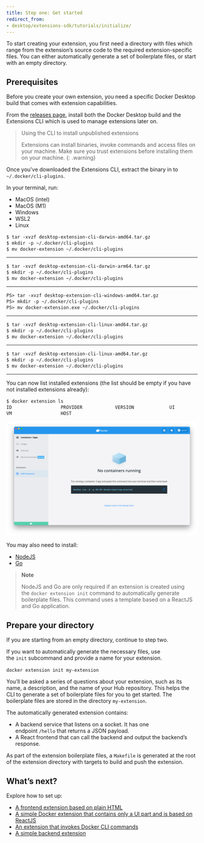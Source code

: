 ```yaml
---
title: Step one: Get started
redirect_from: 
- desktop/extensions-sdk/tutorials/initialize/
---
```


To start creating your extension, you first need a directory with files which range from the extension’s source code to the required extension-specific files. You can either automatically generate a set of boilerplate files, or start with an empty directory. 

## Prerequisites

Before you create your own extension, you need a specific Docker Desktop build that comes with extension capabilities.

From the [releases page](https://github.com/docker/extensions-sdk/releases/latest), install both the Docker Desktop build and the Extensions CLI which is used to manage extensions later on.

> Using the CLI to install unpublished extensions
>
> Extensions can install binaries, invoke commands and access files on your machine. Make sure you trust extensions before installing them on your machine.
> {: .warning}

Once you've downloaded the Extensions CLI, extract the binary in to `~/.docker/cli-plugins`.

In your terminal, run:

<ul class="nav nav-tabs">
  <li class="active"><a data-toggle="tab" data-target="#prereq-macos-intel">MacOS (intel)</a></li>
  <li><a data-toggle="tab" data-target="#prereq-macos-m1">MacOS (M1)</a></li>
  <li><a data-toggle="tab" data-target="#prereq-windows">Windows</a></li>
  <li><a data-toggle="tab" data-target="#prereq-wsl2">WSL2</a></li>
  <li><a data-toggle="tab" data-target="#prereq-linux">Linux</a></li>
</ul>
<div class="tab-content">
  <div id="prereq-macos-intel" class="tab-pane fade in active" markdown="1">
    
```console
$ tar -xvzf desktop-extension-cli-darwin-amd64.tar.gz
$ mkdir -p ~/.docker/cli-plugins
$ mv docker-extension ~/.docker/cli-plugins
```

  <hr></div>
  <div id="prereq-macos-m1" class="tab-pane fade" markdown="1">
    
```console
$ tar -xvzf desktop-extension-cli-darwin-arm64.tar.gz
$ mkdir -p ~/.docker/cli-plugins
$ mv docker-extension ~/.docker/cli-plugins
```

  <hr></div>
  <div id="prereq-windows" class="tab-pane fade" markdown="1">
    
```console
PS> tar -xvzf desktop-extension-cli-windows-amd64.tar.gz
PS> mkdir -p ~/.docker/cli-plugins
PS> mv docker-extension.exe ~/.docker/cli-plugins
```

  <hr></div>
  <div id="prereq-wsl2" class="tab-pane fade" markdown="1">
    
```console
$ tar -xvzf desktop-extension-cli-linux-amd64.tar.gz
$ mkdir -p ~/.docker/cli-plugins
$ mv docker-extension ~/.docker/cli-plugins
```

  <hr></div>
  <div id="prereq-linux" class="tab-pane fade" markdown="1">

```console
$ tar -xvzf desktop-extension-cli-linux-amd64.tar.gz
$ mkdir -p ~/.docker/cli-plugins
$ mv docker-extension ~/.docker/cli-plugins
```

  <hr></div>
</div>

You can now list installed extensions (the list should be empty if you have not installed extensions already):

```console
$ docker extension ls
ID                  PROVIDER            VERSION             UI                  VM                  HOST
```

![Extensions enabled](images/extensions-enabled.png)

You may also need to install:

- [NodeJS](https://nodejs.org/)
- [Go](https://go.dev/dl/)

>**Note**
>
>NodeJS and Go are only required if an extension is created using the `docker extension init` command to automatically generate boilerplate files. This command uses a template based on a ReactJS and Go application.

## Prepare your directory

If you are starting from an empty directory, continue to step two. 

If you want to automatically generate the necessary files, use the `init` subcommand and provide a name for your extension.

`docker extension init my-extension`

You’ll be asked a series of questions about your extension, such as its name, a description, and the name of your Hub repository. This helps the CLI to generate a set of boilerplate files for you to get started. The boilerplate files are stored in the directory `my-extension`.

The automatically generated extension contains:

- A backend service that listens on a socket. It has one endpoint `/hello` that returns a JSON payload.
- A React frontend that can call the backend and output the backend’s response.

As part of the extension boilerplate files, a `Makefile` is generated at the root of the extension directory with targets to build and push the extension.

## What’s next?

Explore how to set up:
- [A frontend extension based on plain HTML](set-up/minimal-frontend-extension.md)
- [A simple Docker extension that contains only a UI part and is based on ReactJS](set-up/react-extension.md)
- [An extension that invokes Docker CLI commands](set-up/minimal-frontend-using-docker-cli.md)
- [A simple backend extension](set-up/minimal-backend-extension.md)